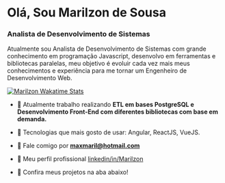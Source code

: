 <h1 align="left">Olá, Sou Marilzon de Sousa</h1>
<h3 align="left">Analista de Desenvolvimento de Sistemas</h3>
<p>Atualmente sou Analista de Desenvolvimento de Sistemas com grande conhecimento em programação Javascript, desenvolvo em ferramentas e bibliotecas paralelas, meu objetivo é evoluir cada vez mais meus conhecimentos e experiência para me tornar um Engenheiro de Desenvolvimento Web.</p>

[![Marilzon Wakatime Stats](https://github-readme-stats.vercel.app/api/wakatime?username=Marilzon&langs_count=5&hide=json,properties,stylus&custom_title=O%20que%20ando%20codando!&theme=dark&time_range=last_year)](https://wakatime.com/@Marilzon)

- 🔭 Atualmente trabalho realizando **ETL em bases PostgreSQL e Desenvolvimento Front-End com diferentes bibliotecas com base em demanda.**

- 🌱 Tecnologias que mais gosto de usar: Angular, ReactJS, VueJS.

- 💬 Fale comigo por **maxmaril@hotmail.com**

- 📄 Meu perfil profissional [linkedin/in/Marilzon](https://www.linkedin.com/in/marilzon/)

- 📌 Confira meus projetos na aba abaixo!
